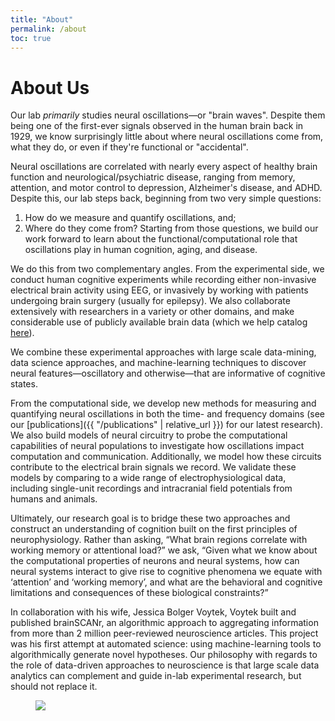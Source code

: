 ```yaml
---
title: "About"
permalink: /about
toc: true
---
```


About Us
========

Our lab *primarily* studies neural oscillations—or "brain waves". Despite them being one of the
first-ever signals observed in the human brain back in 1929, we know surprisingly little about where
neural oscillations come from, what they do, or even if they're functional or "accidental".

Neural oscillations are correlated with nearly every aspect of healthy brain function and
neurological/psychiatric disease, ranging from memory, attention, and motor control to depression,
Alzheimer's disease, and ADHD. Despite this, our lab steps back, beginning from two very simple
questions:

1. How do we measure and quantify oscillations, and;
2. Where do they come from? Starting from those questions, we build our work forward to learn about
   the functional/computational role that oscillations play in human cognition, aging, and disease.

We do this from two complementary angles. From the experimental side, we conduct human cognitive
experiments while recording either non-invasive electrical brain activity using EEG, or invasively
by working with patients undergoing brain surgery (usually for epilepsy). We also collaborate
extensively with researchers in a variety or other domains, and make considerable use of publicly
available brain data (which we help catalog [here](https://github.com/OpenLists/OpenData)).

We combine these experimental approaches with large scale data-mining, data science approaches,
and machine-learning techniques to discover neural features—oscillatory and otherwise—that are
informative of cognitive states.

From the computational side, we develop new methods for measuring and quantifying neural
oscillations in both the time- and frequency domains (see our
[publications]({{ "/publications" | relative_url }}) for our latest research). We also build models
of neural circuitry to probe the computational capabilities of neural populations to investigate how
oscillations impact computation and communication. Additionally, we model how these circuits
contribute to the electrical brain signals we record. We validate these models by comparing to a
wide range of electrophysiological data, including single-unit recordings and intracranial field
potentials from humans and animals.

Ultimately, our research goal is to bridge these two approaches and construct an understanding of
cognition built on the first principles of neurophysiology. Rather than asking, “What brain regions
correlate with working memory or attentional load?” we ask, “Given what we know about the
computational properties of neurons and neural systems, how can neural systems interact to give rise
to cognitive phenomena we equate with ‘attention’ and ‘working memory’, and what are the behavioral
and cognitive limitations and consequences of these biological constraints?”

In collaboration with his wife, Jessica Bolger Voytek, Voytek built and published brainSCANr, an
algorithmic approach to aggregating information from more than 2 million peer-reviewed neuroscience
articles. This project was his first attempt at automated science: using machine-learning tools to
algorithmically generate novel hypotheses. Our philosophy with regards to the role of data-driven
approaches to neuroscience is that large scale data analytics can complement and guide in-lab
experimental research, but should not replace it.

<figure>
  <img src="{{ '/assets/images/voytek_brainscanr.jpg' | relative_url }}">
</figure>
